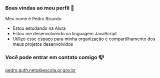### Boas vindas ao meu perfil 💙

Meu nome é Pedro Ricardo

- Estou estudando na Alura
- Estou me desenvolvendo na linguagem JavaScript
- Utilizo esse espaço para minha organização e compartilhamento dos meus projetos desenvolvidos

### Você pode entrar em contato comigo 📪

pedro.guth.neto@escola.pr.gov.br
